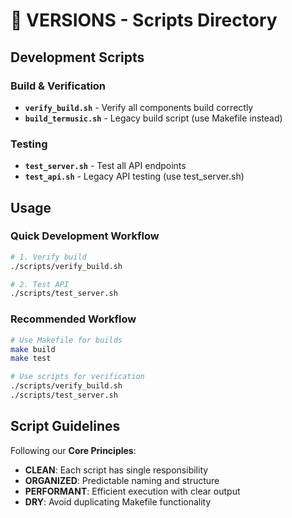 # 🔧 VERSIONS - Scripts Directory

## **Development Scripts**

### **Build & Verification**
- **`verify_build.sh`** - Verify all components build correctly
- **`build_termusic.sh`** - Legacy build script (use Makefile instead)

### **Testing**
- **`test_server.sh`** - Test all API endpoints
- **`test_api.sh`** - Legacy API testing (use test_server.sh)

## **Usage**

### **Quick Development Workflow**
```bash
# 1. Verify build
./scripts/verify_build.sh

# 2. Test API
./scripts/test_server.sh
```

### **Recommended Workflow**
```bash
# Use Makefile for builds
make build
make test

# Use scripts for verification
./scripts/verify_build.sh
./scripts/test_server.sh
```

## **Script Guidelines**

Following our **Core Principles**:
- **CLEAN**: Each script has single responsibility
- **ORGANIZED**: Predictable naming and structure
- **PERFORMANT**: Efficient execution with clear output
- **DRY**: Avoid duplicating Makefile functionality